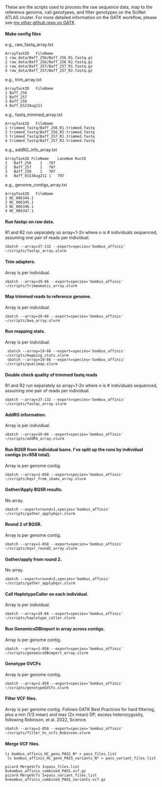 These are the scripts used to process the raw sequence data, map to the reference genome, call genotypes, and filter genotypes on the SciNet ATLAS cluster. For more detailed information on the GATK workflow, please see [my other github repo on GATK](https://github.com/renaschweizer/congen-gatk).

#### Make config files

e.g., raw_fastq_array.txt

```{unix}
ArrayTaskID   FileName
1 raw_data/Baff_256/Baff_256_R1.fastq.gz
2 raw_data/Baff_256/Baff_256_R2.fastq.gz
3 raw_data/Baff_257/Baff_257_R1.fastq.gz
4 raw_data/Baff_257/Baff_257_R2.fastq.gz
```

e.g., trim_array.txt
```{unix}
ArrayTaskID   FileName
1 Baff_256
2 Baff_257
3 Baff_258
4 Baff_ESI3Aug211
```

e.g., fastq_trimmed_array.txt
```{unix}
ArrayTaskID   FileName
1 trimmed_fastq/Baff_256_R1.trimmed.fastq
2 trimmed_fastq/Baff_256_R2.trimmed.fastq
3 trimmed_fastq/Baff_257_R1.trimmed.fastq
4 trimmed_fastq/Baff_257_R2.trimmed.fastq
```

e.g., addRG_info_array.txt
```{unix}
ArrayTaskID	FileName	LaneNum	RunID
1	Baff_256	1	707
2	Baff_257	1	707
3	Baff_258	1	707
4	Baff_ESI3Aug211	1	707
```

e.g., genome_contigs_array.txt
```{unix}
ArrayTaskID   FileName
1 NC_066344.1
2 NC_066345.1
3 NC_066346.1
4 NC_066347.1
```


#### Run fastqc on raw data. 
R1 and R2 run separately so array=1-2n where n is # individuals sequenced, assuming one pair of reads per individual.

```{unix}
sbatch --array=37-132 --export=species='bombus_affinis' ~/scripts/fastqc_array.slurm
```

#### Trim adapters. 
Array is per individual. 

```{unix}
sbatch --array=19-66 --export=species='bombus_affinis' ~/scripts/trimmomatic_array.slurm
```

#### Map trimmed reads to reference genome.
Array is per individual. 

```{unix}
sbatch --array=19-66 --export=species='bombus_affinis' ~/scripts/bwa_array.slurm 
```

#### Run mapping stats.
Array is per individual. 

```{unix}
 sbatch --array=19-66 --export=species='bombus_affinis'  ~/scripts/mapping_stats.slurm
 sbatch --array=19-66 --export=species='bombus_affinis' ~/scripts/qualimap.slurm 
```
 
#### Double check quality of trimmed fastq reads
R1 and R2 run separately so array=1-2n where n is # individuals sequenced, assuming one pair of reads per individual.

```{unix}
sbatch --array=37-132 --export=species='bombus_affinis' ~/scripts/fastqc_array.slurm
```

#### AddRG information. 
Array is per individual.

```{unix}
sbatch --array=19-66 --export=species='bombus_affinis' ~/scripts/addRG_array.slurm
```

#### Run BQSR from individual bams. I've split up the runs by individual contigs (n=858 total).
Array is per genome contig.

```{unix}
sbatch --array=1-858 --export=species='bombus_affinis' ~/scripts/bqsr_from_ibams_array.slurm
```

#### Gather/Apply BQSR results.
No array.

```{unix}
sbatch --export=round=1,species='bombus_affinis' ~/scripts/gather_applybqsr.slurm
```

#### Round 2 of BQSR.
Array is per genome contig.

```{unix}
sbatch --array=1-858 --export=species='bombus_affinis' ~/scripts/bqsr_round2_array.slurm
```

#### Gather/apply from round 2. 
No array.

```{unix}
sbatch --export=round=2,species='bombus_affinis' ~/scripts/gather_applybqsr.slurm
```

#### Call HaplotypeCaller on each individual.
Array is per individual.

```{unix}
sbatch --array=19-66 --export=species='bombus_affinis' ~/scripts/haplotype_caller.slurm
```

#### Run GenomicsDBImport in array across contigs.
Array is per genome contig. 

```{unix}
sbatch --array=1-858 --export=species='bombus_affinis' ~/scripts/genomicsDBimport_array.slurm
```

#### Genotype GVCFs
Array is per genome contig. 

```{unix}
sbatch --array=1-858 --export=species='bombus_affinis' ~/scripts/genotypeGVCFs.slurm
```

#### Filter VCF files. 
Array is per genome contig. Follows GATK Best Practices for hard filtering, plus a min (1/3 mean) and max (2x mean) DP, excess heterozygosity, following Robinson, et al. 2022, Science.

```{unix}
sbatch --array=1-858 --export=species='bombus_affinis' ~/scripts/filter_hc_vcfs_Robinson.slurm
```

#### Merge VCF files.

```{unix}
ls bombus_affinis_HC_geno_PASS_N* > pass_files.list
 ls bombus_affinis_HC_geno_PASS_variants_N* > pass_variant_files.list

picard MergeVcfs I=pass_files.list O=bombus_affinis_combined_PASS.vcf.gz
picard MergeVcfs I=pass_variant_files.list O=bombus_affinis_combined_PASS_variants.vcf.gz
```


